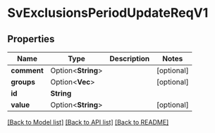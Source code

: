 # SvExclusionsPeriodUpdateReqV1

## Properties

Name | Type | Description | Notes
------------ | ------------- | ------------- | -------------
**comment** | Option<**String**> |  | [optional]
**groups** | Option<**Vec<String>**> |  | [optional]
**id** | **String** |  | 
**value** | Option<**String**> |  | [optional]

[[Back to Model list]](../README.md#documentation-for-models) [[Back to API list]](../README.md#documentation-for-api-endpoints) [[Back to README]](../README.md)


